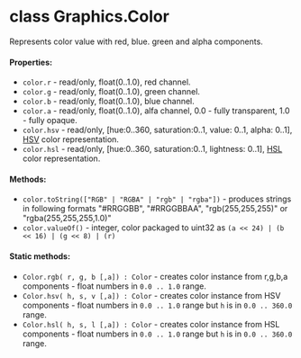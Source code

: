 # class Graphics.Color

Represents color value with red, blue. green and alpha components.

#### Properties:

* `color.r` - read/only, float(0..1.0), red channel.
* `color.g` - read/only, float(0..1.0), green channel.
* `color.b` - read/only, float(0..1.0), blue channel.
* `color.a` - read/only, float(0..1.0), alfa channel, 0.0 - fully transparent, 1.0 - fully opaque.
* `color.hsv` - read/only, [hue:0..360, saturation:0..1, value: 0..1, alpha: 0..1], [HSV](https://en.wikipedia.org/wiki/HSL_and_HSV) color representation.
* `color.hsl` - read/only, [hue:0..360, saturation:0..1, lightness: 0..1], [HSL](https://en.wikipedia.org/wiki/HSL_and_HSV) color representation.

#### Methods:

* `color.toString(["RGB" | "RGBA" | "rgb" | "rgba"])` - produces strings in following formats "#RRGGBB", "#RRGGBBAA", "rgb(255,255,255)" or "rgba(255,255,255,1.0)" 
* `color.valueOf()` - integer, color packaged to uint32 as `(a << 24) | (b << 16) | (g << 8) | (r)`

#### Static methods:

* `Color.rgb( r, g, b [,a]) : Color` - creates color instance from r,g,b,a components - float numbers in `0.0 .. 1.0` range.
* `Color.hsv( h, s, v [,a]) : Color` - creates color instance from HSV components - float numbers in `0.0 .. 1.0` range but `h` is in `0.0 .. 360.0` range.
* `Color.hsl( h, s, l [,a]) : Color` - creates color instance from HSL components - float numbers in `0.0 .. 1.0` range but `h` is in `0.0 .. 360.0` range.
